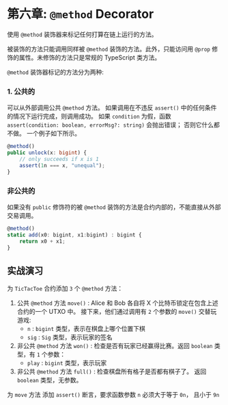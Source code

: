 # 第六章: `@method` Decorator


使用 `@method` 装饰器来标记任何打算在链上运行的方法。

被装饰的方法只能调用同样被 `@method` 装饰的方法。此外，只能访问用 `@prop` 修饰的属性。未修饰的方法只是常规的 TypeScript 类方法。

`@method` 装饰器标记的方法分为两种:

### 1. 公共的

可以从外部调用公共 `@method` 方法。 如果调用在不违反 `assert()` 中的任何条件的情况下运行完成，则调用成功。 如果 `condition` 为假，函数 `assert(condition: boolean, errorMsg?: string)` 会抛出错误； 否则它什么都不做。 一个例子如下所示。

```ts
@method()
public unlock(x: bigint) {
    // only succeeds if x is 1
    assert(1n === x, "unequal");
}
```

### 非公共的

如果没有 `public` 修饰符的被 `@method` 装饰的方法是合约内部的，不能直接从外部交易调用。

```js
@method()
static add(x0: bigint, x1:bigint) : bigint {
    return x0 + x1;
}
```


## 实战演习

为 `TicTacToe` 合约添加 `3` 个 `@method` 方法：

1. 公共 `@method` 方法 `move()` : Alice 和 Bob 各自将 X 个比特币锁定在包含上述合约的一个 UTXO 中。 接下来，他们通过调用有 `2` 个参数的 `move()` 交替玩游戏:
    -  `n` : `bigint` 类型，表示在棋盘上哪个位置下棋
    -  `sig` : `Sig` 类型，表示玩家的签名
2. 非公共 `@method` 方法 `won()` : 检查是否有玩家已经赢得比赛。返回 `boolean` 类型，有 `1` 个参数：
    -  `play` : `bigint` 类型，表示玩家
3. 非公共 `@method` 方法 `full()` : 检查棋盘所有格子是否都有棋子了。 返回 `boolean` 类型，无参数。


为 `move` 方法 添加 `assert()` 断言，要求函数参数 `n` 必须大于等于 `0n`， 且小于 `9n`


